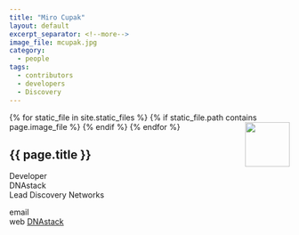 ```yaml
---
title: "Miro Cupak"
layout: default
excerpt_separator: <!--more-->
image_file: mcupak.jpg
category:
  - people
tags:
  - contributors
  - developers
  - Discovery
---
```


{% for static_file in site.static_files %}
  {% if static_file.path contains page.image_file %}
<img style="float: right; width: 80px;" src="{{ static_file.path | relative_url}}" />
  {% endif %}
{% endfor %}

## {{ page.title }}

Developer  
DNAstack  
Lead Discovery Networks 

<!--more-->

email []()  
web [DNAstack](http://dnastack.com)  

